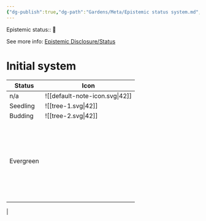 ```yaml
---
{"dg-publish":true,"dg-path":"Gardens/Meta/Epistemic status system.md","permalink":"/gardens/meta/epistemic-status-system/","noteIcon":"1","created":"","updated":""}
---
```


Epistemic status:: 🌿

See more info: [Epistemic Disclosure/Status](https://maggieappleton.com/epistemic-disclosure)
# Initial system

| Status    |  Icon   |
| --- | --- |
|   n/a  |   ![[default-note-icon.svg\|42]]  |
|   Seedling  |   ![[tree-1.svg\|42]]  |
|  Budding   | ![[tree-2.svg\|42]]    |
|   Evergreen  |   <?xml version="1.0" encoding="UTF-8"?><!-- Created with Inkscape (http://www.inkscape.org/) --><svg xmlns="http://www.w3.org/2000/svg" width="42" height="205" version="1.1" viewBox="0 0 39.688 54.24">
 <g fill="none" stroke="#2e8b57">
  <g>
   <circle cx="34.846" cy="31.29" r="3.9152" stroke-width="1.8521"/>
   <circle cx="4.8413" cy="31.29" r="3.9152" stroke-width="1.8521"/>
   <path d="m9.2604 52.775h21.167" stroke-width="2.6458"/>
  </g>
  <path d="m19.844 53.834v-37.849" stroke-width="2.5838"/>
  <circle cx="19.844" cy="7.1851" r="5.739" stroke-width="2.6458"/>
  <path d="m6.6146 37.959 5.2917 5.2917h7.9375" stroke-width="2.6458"/>
  <path d="m33.073 37.959-5.2917 5.2917h-7.9375" stroke-width="2.6458"/>
  <circle cx="31.804" cy="17.056" r="3.9152" stroke-width="1.3229"/>
  <circle cx="7.884" cy="17.056" r="3.9152" stroke-width="1.3229"/>
  <path d="m9.2604 23.406 10.583 2.6458 10.583-2.6458" stroke-width="2.6458"/>
 </g>
</svg>  |
